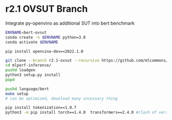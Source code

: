 
# r2.1 OVSUT Branch
Integrate py-openvino as additional SUT into bert benchmark

```bash
ENVNAME=bert-ovsut
conda create -n $ENVNAME python=3.8
conda activate $ENVNAME

pip install openvino-dev==2022.1.0

git clone --branch r2.1-ovsut --recursive https://github.com/mlcommons/inference.git mlperf-inference
cd mlperf-inference/
pushd loadgen
python3 setup.py install
popd

pushd language/bert
make setup
# can be optimized, download many uncessary thing

pip install tokenization==1.0.7
python3 -m pip install torch==1.4.0  transformers==2.4.0 #clash of version, need to resolve this
